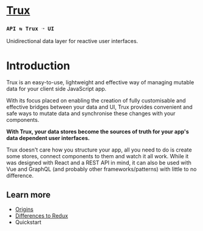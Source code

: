 # [Trux](https://github.com/rohan-deshpande/trux)

### `API ⇆ Trux ➝ UI`

Unidirectional data layer for reactive user interfaces.

# Introduction

Trux is an easy-to-use, lightweight and effective way of managing mutable data for your client side JavaScript app.

With its focus placed on enabling the creation of fully customisable and effective bridges between your data and UI, Trux provides convenient and safe ways to mutate data and synchronise these changes with your components.

**With Trux, your data stores become the sources of truth for your app's data dependent user interfaces.**

Trux doesn't care how you structure your app, all you need to do is create some stores, connect components to them and watch it all work. While it was designed with React and a REST API in mind, it can also be used with Vue and GraphQL \(and probably other frameworks/patterns\) with little to no difference.

## Learn more

* [Origins](/about/origins.md)
* [Differences to Redux](/about/differences-to-redux.md)
* Quickstart



